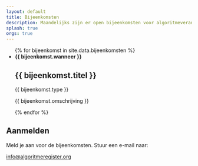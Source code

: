 ```yaml
---
layout: default
title: Bijeenkomsten
description: Maandelijks zijn er open bijeenkomsten voor algoritmeverantwoordelijken en geïnteresseerden uit andere organisaties die willen meekijken en meeleren.
splash: true
orgs: true
---
```

<ul>
{% for bijeenkomst in site.data.bijeenkomsten %}
<li>
    <b>{{ bijeenkomst.wanneer }}</b>
    <h2>{{ bijeenkomst.titel }}</h2>
    <span class="label">{{ bijeenkomst.type }}</span>
    <p>{{ bijeenkomst.omschrijving }}</p>
</li>
{% endfor %}
</ul>

<h2 class="my5">Aanmelden</h2>

Meld je aan voor de bijeenkomsten. Stuur een e-mail naar:

<a href="mailto:info@algoritmeregister.org" class="btn display-inline-block mb4">info@algoritmeregister.org</a>

<!-- 
Aanmelden kan via de Code for NL meetup pagina.

<a href="https://www.meetup.com/Code-For-NL/" class="btn display-inline-block mb4">www.meetup.com/Code-For-NL/</a>
-->
